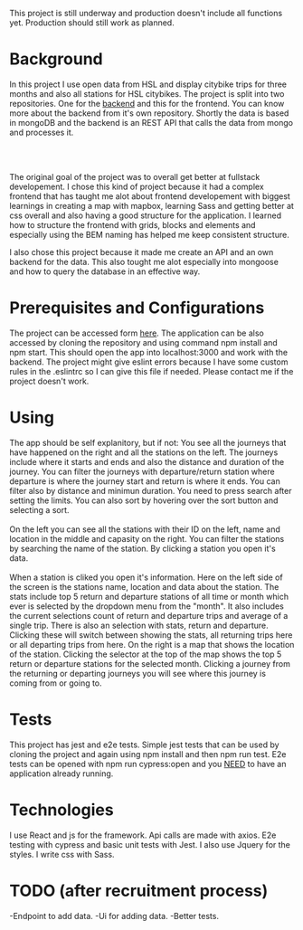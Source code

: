 This project is still underway and production doesn't include all functions yet. Production should still work as planned.

# Background
In this project I use open data from HSL and display citybike trips for three months and also all stations for HSL citybikes. The project is split into two repositories. One for the [backend](https://github.com/Iispar/solita-backend) and this for the frontend. You can know more about the backend from it's own repository. Shortly the data is based in mongoDB and the backend is an REST API that calls the data from mongo and processes it.

<br />
<br />

The original goal of the project was to overall get better at fullstack developement. I chose this kind of project because it had a complex frontend that has taught me alot about frontend developement with biggest learnings in creating a map with mapbox, learning Sass and getting better at css overall and also having a good structure for the application. I learned how to structure the frontend with grids, blocks and elements and especially using the BEM naming has helped me keep consistent structure. 

I also chose this project because it made me create an API and an own backend for the data. This also tought me alot especially into mongoose and how to query the database in an effective way.

# Prerequisites and Configurations
The project can be accessed form [here](https://bikes-frontend.vercel.app/).
The application can be also accessed by cloning the repository and using command npm install and npm start.
This should open the app into localhost:3000 and work with the backend. The project might give eslint errors because
I have some custom rules in the .eslintrc so I can give this file if needed. Please contact me if the project doesn't work.
# Using
The app should be self explanitory, but if not:
  You see all the journeys that have happened on the right and all the stations on the left. The journeys include where it starts and ends and also
  the distance and duration of the journey. You can filter the journeys
  with departure/return station where departure is where the journey start and return is where it ends. You can filter also
  by distance and minimun duration. You need to press search after setting the limits. You can also sort by hovering over the sort button and selecting a     sort. 
  <br />
  <br />
  On the left you can see all the stations with their ID on the left, name and location in the middle and capasity on the right. You can filter the
  stations by searching the name of the station. By clicking a station you open it's data.
  <br />
  <br />
  When a station is cliked you open it's information. Here on the left side of the screen is the stations name, location and data about the station. The stats include top 5 return and departure stations of all time or month which ever is selected by the dropdown menu from the "month". It also includes the current selections count of return and departure trips and average of a single trip. There is also an selection with stats, return and departure. Clicking these will switch between showing the stats, all returning trips here or all departing trips from here. On the right is a map that shows the location of the station. Clicking the selector at the top of the map shows the top 5 return or departure stations for the selected month. Clicking a journey from the returning or departing journeys you will see where this journey is coming from or going to.
# Tests
This project has jest and e2e tests. Simple jest tests that can be used by cloning the project and again using npm install
and then npm run test. E2e tests can be opened with npm run cypress:open and you <ins>NEED</ins> to have an application already running.
# Technologies 
I use React and js for the framework. Api calls are made with axios. E2e testing with cypress and basic unit tests with Jest.
I also use Jquery for the styles. I write css with Sass.

# TODO (after recruitment process)
-Endpoint to add data.
-Ui for adding data.
-Better tests.
